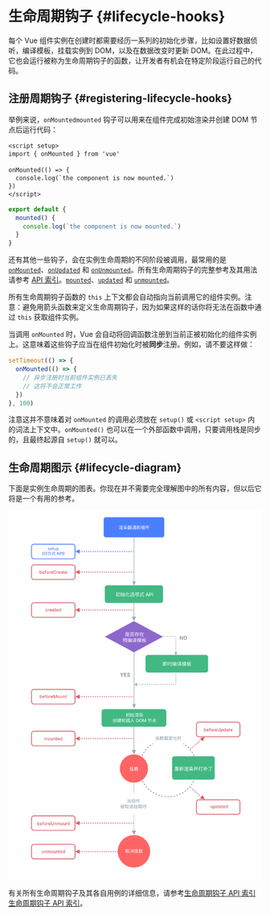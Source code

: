 # 生命周期钩子 {#lifecycle-hooks}

每个 Vue 组件实例在创建时都需要经历一系列的初始化步骤，比如设置好数据侦听，编译模板，挂载实例到 DOM，以及在数据改变时更新 DOM。在此过程中，它也会运行被称为生命周期钩子的函数，让开发者有机会在特定阶段运行自己的代码。

## 注册周期钩子 {#registering-lifecycle-hooks}

举例来说，<span class="composition-api">`onMounted`</span><span class="options-api">`mounted`</span> 钩子可以用来在组件完成初始渲染并创建 DOM 节点后运行代码：

<div class="composition-api">

```vue
<script setup>
import { onMounted } from 'vue'

onMounted(() => {
  console.log(`the component is now mounted.`)
})
</script>
```

</div>
<div class="options-api">

```js
export default {
  mounted() {
    console.log(`the component is now mounted.`)
  }
}
```

</div>

还有其他一些钩子，会在实例生命周期的不同阶段被调用，最常用的是 <span class="composition-api">[`onMounted`](/api/composition-api-lifecycle#onmounted)、[`onUpdated`](/api/composition-api-lifecycle#onupdated) 和 [`onUnmounted`](/api/composition-api-lifecycle#onunmounted)。所有生命周期钩子的完整参考及其用法请参考 [API 索引](/api/composition-api-lifecycle.html)。</span><span class="options-api">[`mounted`](/api/options-lifecycle#mounted)、[`updated`](/api/options-lifecycle#updated) 和 [`unmounted`](/api/options-lifecycle#unmounted)。</span>

<div class="options-api">

所有生命周期钩子函数的 `this` 上下文都会自动指向当前调用它的组件实例。注意：避免用箭头函数来定义生命周期钩子，因为如果这样的话你将无法在函数中通过 `this` 获取组件实例。

</div>

<div class="composition-api">

当调用 `onMounted` 时，Vue 会自动将回调函数注册到当前正被初始化的组件实例上。这意味着这些钩子应当在组件初始化时被**同步**注册。例如，请不要这样做：

```js
setTimeout(() => {
  onMounted(() => {
    // 异步注册时当前组件实例已丢失
    // 这将不会正常工作
  })
}, 100)
```

注意这并不意味着对 `onMounted` 的调用必须放在 `setup()` 或 `<script setup>` 内的词法上下文中。`onMounted()` 也可以在一个外部函数中调用，只要调用栈是同步的，且最终起源自 `setup()` 就可以。

</div>

## 生命周期图示 {#lifecycle-diagram}

下面是实例生命周期的图表。你现在并不需要完全理解图中的所有内容，但以后它将是一个有用的参考。

![组件生命周期图示](./images/lifecycle_zh-CN.png)

<!-- https://www.figma.com/file/Xw3UeNMOralY6NV7gSjWdS/Vue-Lifecycle -->
<!-- https://www.figma.com/file/QHo4ehJ4TRx3f7gzRP1F1k/Vue-Lifecycle-(zh-CN) -->

有关所有生命周期钩子及其各自用例的详细信息，请参考<span class="composition-api">[生命周期钩子 API 索引](/api/composition-api-lifecycle)</span><span class="options-api">[生命周期钩子 API 索引](/api/options-lifecycle)</span>。
